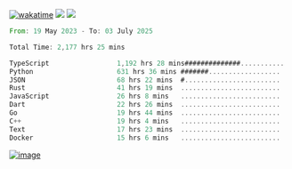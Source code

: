 [![wakatime](https://wakatime.com/badge/user/00eead22-fb14-4dd0-ab8a-3625cafbd50d.svg)](https://wakatime.com/@00eead22-fb14-4dd0-ab8a-3625cafbd50d)
![](https://komarev.com/ghpvc/?username=flatypus)
![](https://pixel.flatypus.me/flatypus?type=tracker)
<!--START_SECTION:waka-->

```rust
From: 19 May 2023 - To: 03 July 2025

Total Time: 2,177 hrs 25 mins

TypeScript                 1,192 hrs 28 mins##############...........   54.44 %
Python                     631 hrs 36 mins #######..................   28.84 %
JSON                       68 hrs 22 mins  #........................   03.12 %
Rust                       41 hrs 19 mins  .........................   01.89 %
JavaScript                 26 hrs 8 mins   .........................   01.19 %
Dart                       22 hrs 26 mins  .........................   01.02 %
Go                         19 hrs 44 mins  .........................   00.90 %
C++                        19 hrs 4 mins   .........................   00.87 %
Text                       17 hrs 23 mins  .........................   00.79 %
Docker                     15 hrs 6 mins   .........................   00.69 %
```

<!--END_SECTION:waka-->
[<img alt="image" src="https://github.com/flatypus/flatypus/assets/68029599/0a302dc1-501c-43a0-ae8d-37ec4817f3bd">](https://flatypus.me)

